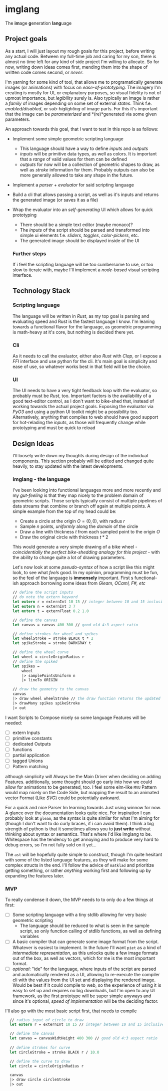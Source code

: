 # imglang

The **im**age **g**eneration **lang**uage

## Project goals

As a start, I will just layout my rough goals for this project, before writing any actual code. Between my full-time job and caring for my son, there is almost no time left for any kind of side project I'm willing to allocate. So for now, writing down ideas comes first, mending them into the shape of written code comes second, or *never*.

I'm yarning for some kind of tool, that allows me to programatically generate images (or animations) with focus on *ease-of-prototyping*. The imagery I'm creating is mostly for UI, or explanatory purposes, so visual fidelity is not of upmost importance, but *legibility* surely is. Also typically an image is rather a *family* of images depending on some set of external *states*. Think f.e. *enabled/disabled*, or *sub-higlighting* of image parts. For this it's important that the image can be *parameterized* and *(re)*generated via some given parameters.

An approach towards this goal, that I want to test in this repo is as follows:

- Implement some simple geometric scripting language
  - This language should have a way to define *inputs* and *outputs*
  - *inputs* will be primitive data types, as well as colors. It is important that a *range* of valid values for them can be defined
  - *outputs* for now will be a collection of geometric shapes to draw, as well as *stroke* information for them. Probably outputs can also be more generally allowed to take any shape in the future.
- Implement a *parser* + *evaluator* for said scripting language
- Build a cli that allows passing a script, as well as it's inputs and returns the generated image (or saves it as a file)
- Wrap the evaluator into an *self-generating* UI which allows for quick prototyping
  - There should be a simple text editor (maybe monaco)?
  - The *inputs* of the script should be parsed and transformed into simple ui elements f.e. *sliders*, *toggles*, *color-pickers*, etc.
  - The generated image should be displayed inside of the UI

  ### Further steps

  If i feel the scripting language will be too cumbersome to use, or too slow to iterate with, maybe I'll implement a *node-based* visual scripting interface.

  ## Technology Stack

  ### Scripting language

  The language will be written in *Rust*, as my top goal is parsing and evaluating speed and Rust is the fastest language I know. I'm leaning towards a functional flavor for the language, as geometric programming is math-heavy at it's core, but nothing is decided there yet.

  ### Cli

  As it needs to call the evaluator, either also *Rust* with *Clap*, or I expose a *FFI* interface and use python for the cli. It's main goal is simplicity and ease of use, so whatever works best in that field will be the choice.

  ### UI

  The UI needs to have a very tight feedback loop with the evaluator, so probably must be *Rust*, too. Important factors is the availability of a good text-editor control, as I don't want to bike-shed that, instead of working towards the actual project goals. Exposing the evaluator via *PyO3* and using a python UI toolkit might be a possibility too. Alternatively, anything that compiles to web should have good support for hot-relading the *inputs*, as those will frequently change while prototyping and must be quick to reload

  ## Design Ideas

  I'll loosely write down my thoughts during design of the individual components. This section probably will be edited and changed quite heavily, to stay updated with the latest developments.

  ### imglang - the language

  I've been looking into functional languages more and more recently and my *gut-feeling* is that they map nicely to the problem domain of geometric scripts. Those scripts typically consist of multiple pipelines of data streams that combine or branch off again at multiple points. A simple example from the top of my head could be:

  - Create a circle at the origin $O = (0, 0)$, with radius $r$
  - Sample $n$ points, *uniformly* along the *domain* of the circle
  - Draw a line with thickness $t$ from each sampled point to the origin $O$
  - Draw the original circle with thickness $t * 2$

  This would generate a very simple drawing of a bike wheel *- coincidentially the perfect bike-shedding analogy for this project -* with the ability to change quite a lot of drawing parameters.

  Let's now look at some *pseudo-syntax* of how a script like this might look, to see what *feels* good. In my opinion, programming must be fun, so the feel of the language is **immensely** important. First s functional-ish approach borrowing some ideas from *Gleam, OCaml, F#, etc*

  ```fsharp
  // define the script inputs
  // do note the extern keyword
  let extern r = externInt 10 15 // integer between 10 and 15 inclusive
  let extern n = externInt 3 7
  let extern t = externFloat 0.2 1.0

  // define the canvas
  let canvas = canvas 400 300 // good old 4:3 aspect ratio
  
  // define strokes for wheel and spikes
  let wheelStroke = stroke BLACK t * 2
  let spikeStroke = stroke DARKGRAY t

  // define the wheel curve
  let wheel = circleOriginRadius r
  // define the spiked
  let spikes =
      wheel
      |> samplePointsUniform n
      |> lineTo ORIGIN

  // draw the geometry to the canvas
  canvas
  |> draw wheel wheelStroke // the draw function returns the updated canvas, so we can keep on piping
  |> drawMany spikes spikeStroke 
  |> out
  ```

I want Scripts to Compose nicely so some language Features will be needed:

- [ ] extern Inputs
- [ ] primitive constants
- [ ] dedicated Outputs
- [ ] functions
- [ ] partial application
- [ ] tagged Unions
- [ ] Pattern matching

although simplicity will Always be the Main Driver when deciding on adding Features. additionally, some thought should go early into how we could allow for animations to be generated, too. I feel some elm-like `MVU` Pattern would map nicely on the Code Side,  but mapping the result to an animated vector Format (Like *SVG*) could be potentially awkward.

For a quick and nice Parser Im learning towards Just using winnow for now. A glance over the documentation looks quite nice. For inspiration I can probably look at `gleam`, as the syntax is quite similar for what I'm aiming for (though I don't want to do curly braces, if i can avoid them). I think a big strength of python is that it sometimes allows you to **just write** without thinking about syntax or semantics. That's where I'd like imglang to be. Whitespace has the tendency to get annoying and to produce very hard to debug errors, so I'm not fully sold on it yet... 

The `ast` will be hopefully quite simple to construct, though I'm quite hesitant with some of the listed language features, as they will make for some complex structs in the end. I'll follow the advice of `matklad` and prioritize getting something, or rather *anything* working first and following up by expanding the features later.

### MVP

To really condense it down, the MVP needs to to only do a few things at first:

- [ ] Some scripting language with a tiny stdlib allowing for very basic geometric scripting
  - The language should be reduced to what is seen in the sample script, so only function calling of stdlib functions, as well as defining variables
- [ ] A basic compiler that can generate some image format from the script. Whatever is easiest to implement. In the future I'll want `piet` as a kind of *intermediate representation*, as this unlocks quite a few image formats out of the box, as well as vectors, which for me is the most important format.
- [ ] *optional*: "ide" for the language, where inputs of the script are parsed and automatically rendered as a UI, allowing to re-execute the compiler cli with the values from the UI set and displaying the rendered image. Would be best if it could compile to web, so the experience of using it is easy to set up and requires no big downloads, but I'm open to any UI framework, as the first prototype will be super simple anyways and since it's optional, *speed of implementation* will be the deciding factor.

I'll also go with the most basic script first, that needs to compile

```fsharp
  // radius input of circle to draw
  let extern r = externInt 10 15 // integer between 10 and 15 inclusive

  // define the canvas
  let canvas = canvasWidtHeight 400 300 // good old 4:3 aspect ratio
  
  // define strokes for curve
  let circleStroke = stroke BLACK r / 10.0

  // define the curve to draw
  let circle = circleOriginRadius r

  canvas
  |> draw circle circleStroke
  |> out
```

